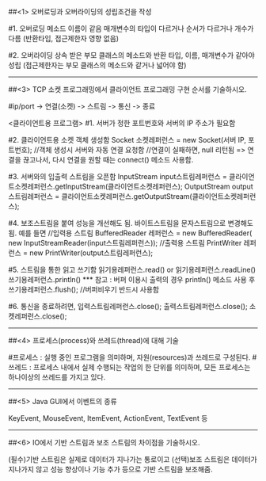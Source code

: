 ##<1>	오버로딩과 오버라이딩의 성립조건을 작성

#1. 오버로딩
메소드 이름이 같음
매개변수의 타입이 다르거나 순서가 다르거나 개수가 다름
(반환타입, 접근제한자 영향 없음)

#2. 오버라이딩
상속 받은 부모 클래스의 메소드와 반환 타입, 이름, 매개변수가 같아야 성립
(접근제한자는 부모 클래스의 메소드와 같거나 넓어야 함)
	
--------------------------------------------

##<3> TCP 소켓 프로그래밍에서 클라이언트 프로그래밍 구현 순서를 기술하시오.

#ip/port -> 연결(소켓) -> 스트림 -> 통신 -> 종료

<클라이언트용 프로그램>
#1. 서버가 정한 포트번호와 서버의 IP 주소가 필요함

#2. 클라이언트용 소켓 객체 생성함
Socket 소켓레퍼런스 = new Socket(서버 IP, 포트번호);
//객체 생성시 서버와 자동 연결 요청함
//연결이 실패하면, null 리턴됨
=> 연결을 끊고나서, 다시 연결을 원할 때는 connect() 메소드 사용함.

#3. 서버와의 입출력 스트림을 오픈함
InputStream input스트림레퍼런스 =
클라이언트소켓레퍼런스.getInputStream(클라이언트소켓레퍼런스);
OutputStream output스트림레퍼런스 =
클라이언트소켓레퍼런스.getOutputStream(클라이언트소켓레퍼런스);

#4. 보조스트림을 붙여 성능을 개선해도 됨.
바이트스트림을 문자스트림으로 변경해도 됨.
예를 들면
//입력용 스트림
BufferedReader 레퍼런스 = new BufferedReader(
new InputStreamReader(input스트림레퍼런스));
//출력용 스트림
PrintWriter 레퍼런스 = new PrintWriter(output스트림레퍼런스);

#5. 스트림을 통한 읽고 쓰기함
읽기용레퍼런스.read() or 읽기용레퍼런스.readLine()
쓰기용레퍼런스.println()
*** 참고 : 버퍼 이용시 출력의 경우 println() 메소드 사용 후
쓰기용레퍼런스.flush(); //버퍼비우기
반드시 사용함

#6. 통신을 종료하려면,
입력스트림레퍼런스.close();
출력스트림레퍼런스.close();
소켓레퍼런스.close();

--------------------------------------------

##<4>	프로세스(process)와 쓰레드(thread)에 대해 기술

#프로세스 
: 실행 중인 프로그램을 의미하며, 자원(resources)과 쓰레드로 구성된다.
#쓰레드 
: 프로세스 내에서 실제 수행되는 작업의 한 단위를 의미하며, 모든 프로세스는 하나이상의 쓰레드를 가지고 있다.

--------------------------------------------

##<5>	Java GUI에서 이벤트의 종류

KeyEvent, MouseEvent, ItemEvent, ActionEvent, TextEvent 등

--------------------------------------------

##<6>	IO에서 기반 스트림과 보조 스트림의 차이점을 기술하시오.

(필수)기반 스트림은 실제로 데이터가 지나가는 통로이고 
(선택)보조 스트림은 데이터가 지나가지 않고 성능 향상이나 기능 추가 등으로 기반 스트림을 보조해줌.







